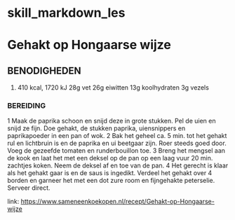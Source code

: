 # skill_markdown_les
# Gehakt op Hongaarse wijze
## BENODIGHEDEN
1. 410 kcal, 1720 kJ
 28g vet
 26g eiwitten
13g koolhydraten
3g vezels
### BEREIDING
1 Maak de paprika schoon en snijd deze in grote stukken. Pel de uien en snijd ze fijn. Doe gehakt, de stukken paprika, uiensnippers en paprikapoeder in een pan of wok.
2 Bak het geheel ca. 5 min. tot het gehakt rul en lichtbruin is en de paprika en ui beetgaar zijn. Roer steeds goed door. Voeg de gezeefde tomaten en runderbouillon toe.
3 Breng het mengsel aan de kook en laat het met een deksel op de pan op een laag vuur 20 min. zachtjes koken. Neem de deksel af en toe van de pan.
4 Het gerecht is klaar als het gehakt gaar is en de saus is ingedikt. Verdeel het gehakt over 4 borden en garneer het met een dot zure room en fijngehakte peterselie. Serveer direct.

link: https://www.sameneenkoekopen.nl/recept/Gehakt-op-Hongaarse-wijze